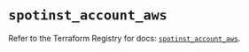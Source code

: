 # `spotinst_account_aws`

Refer to the Terraform Registry for docs: [`spotinst_account_aws`](https://registry.terraform.io/providers/spotinst/spotinst/1.220.3/docs/resources/account_aws).
